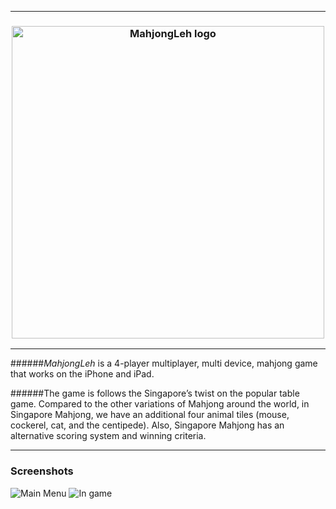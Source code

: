 -------

<h3 align="center">
  <a href="https://github.com/MahjongLeh/MahjongLeh">
    <img src="http://i.imgur.com/wtAvjZk.png" alt="MahjongLeh logo" width="500" />
  </a>
</h3>

-------

######*MahjongLeh* is a 4-player multiplayer, multi device, mahjong game that works on the iPhone and iPad. 

######The game is follows the Singapore’s twist on the popular table game.  Compared to the other variations of Mahjong around the world, in Singapore Mahjong, we have an additional four animal tiles (mouse, cockerel, cat, and the centipede). Also, Singapore Mahjong has an alternative scoring system and winning criteria.

-------

### Screenshots

![Main Menu](http://i.imgur.com/DeVLi2x.jpg)
![In game](http://i.imgur.com/ecDrsGZ.jpg)
